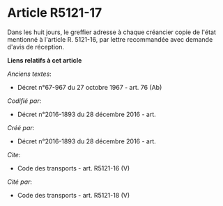 # Article R5121-17

Dans les huit jours, le greffier adresse à chaque créancier copie de l'état mentionné à l'article R. 5121-16, par lettre
recommandée avec demande d'avis de réception.

**Liens relatifs à cet article**

_Anciens textes_:

  - Décret n°67-967 du 27 octobre 1967 - art. 76 (Ab)

_Codifié par_:

  - Décret n°2016-1893 du 28 décembre 2016 - art.

_Créé par_:

  - Décret n°2016-1893 du 28 décembre 2016 - art.

_Cite_:

  - Code des transports - art. R5121-16 (V)

_Cité par_:

  - Code des transports - art. R5121-18 (V)
